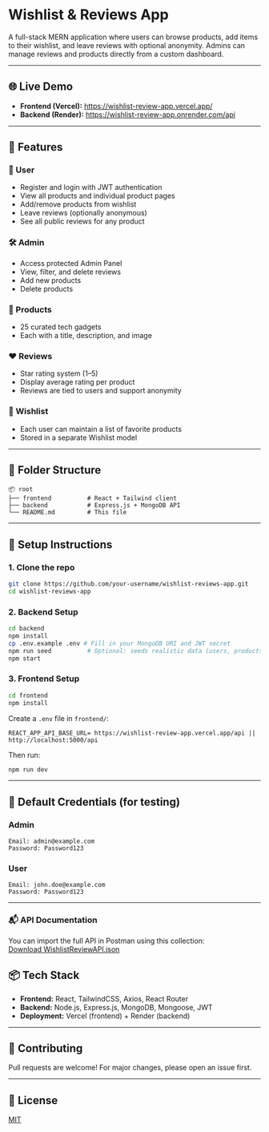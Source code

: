 # Wishlist & Reviews App

A full-stack MERN application where users can browse products, add items to their wishlist, and leave reviews with optional anonymity. Admins can manage reviews and products directly from a custom dashboard.

---

## 🌐 Live Demo
- **Frontend (Vercel):** https://wishlist-review-app.vercel.app/
- **Backend (Render):** https://wishlist-review-app.onrender.com/api

---

## 🚀 Features

### 👤 User
- Register and login with JWT authentication
- View all products and individual product pages
- Add/remove products from wishlist
- Leave reviews (optionally anonymous)
- See all public reviews for any product

### 🛠 Admin
- Access protected Admin Panel
- View, filter, and delete reviews
- Add new products
- Delete products

### 🛒 Products
- 25 curated tech gadgets
- Each with a title, description, and image

### ❤️ Reviews
- Star rating system (1–5)
- Display average rating per product
- Reviews are tied to users and support anonymity

### 📌 Wishlist
- Each user can maintain a list of favorite products
- Stored in a separate Wishlist model

---

## 📁 Folder Structure

```
📦 root
├── frontend          # React + Tailwind client
├── backend           # Express.js + MongoDB API
└── README.md         # This file
```

---

## 🔧 Setup Instructions

### 1. Clone the repo
```bash
git clone https://github.com/your-username/wishlist-reviews-app.git
cd wishlist-reviews-app
```

### 2. Backend Setup
```bash
cd backend
npm install
cp .env.example .env # Fill in your MongoDB URI and JWT secret
npm run seed          # Optional: seeds realistic data (users, products, reviews)
npm start
```

### 3. Frontend Setup
```bash
cd frontend
npm install
```
Create a `.env` file in `frontend/`:
```env
REACT_APP_API_BASE_URL= https://wishlist-review-app.vercel.app/api || http://localhost:5000/api
```
Then run:
```bash
npm run dev
```

---

## 🧪 Default Credentials (for testing)

### Admin
```
Email: admin@example.com
Password: Password123
```

### User
```
Email: john.doe@example.com
Password: Password123
```

---

### 📬 API Documentation

You can import the full API in Postman using this collection:  
[Download WishlistReviewAPI.json](./WishlistReviewAPI.json)

## 📦 Tech Stack

- **Frontend:** React, TailwindCSS, Axios, React Router
- **Backend:** Node.js, Express.js, MongoDB, Mongoose, JWT
- **Deployment:** Vercel (frontend) + Render (backend)

---

## 🤝 Contributing
Pull requests are welcome! For major changes, please open an issue first.

---

## 📄 License
[MIT](LICENSE)
